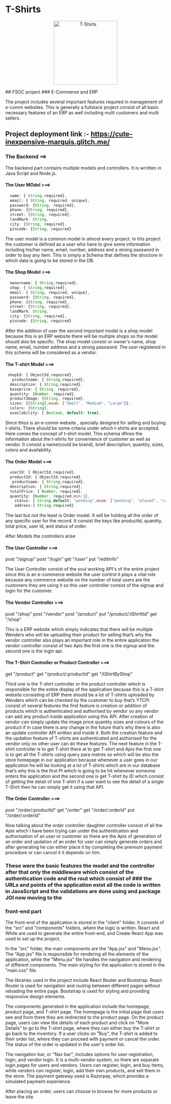 # T-Shirts
<p align="center">
  <a href="http://nestjs.com/" target="blank"><img src="https://cdn.shopify.com/s/files/1/0090/9236/6436/articles/Best_Shopify_T-shirt_Stores_For_Your_Inspiration_in_2021.png?v=1621964186" width="200" alt="T-Shirts" /></a>
</p>
## FSOC project
### E-Commerse and ERP

The project includes several important features required in management of e-comm websites.
This is generally a fullstack project consist of all basic necessary features of an ERP as well including multi customers and multi sellers.

##   Project deployment link :- https://cute-inexpensive-marquis.glitch.me/

### The Backend ==> 

The backend part contains multiple models and controllers. It is wrritten in Java Script and Node js.

#### The User MOdel ===>

```javascript
  name: { String,required},
  email: { String, required, unique},
  password: {String, required},
  phone: {String, required},
  street: {String, required},
  landMark: String,
  city: {String, required},
  pincode: {String, required}
```

  
The user model is a common model in almost every project. In this project the customer is defined as a user who have to give some information including his/her name, email, number, address and a strong password in order to buy any item. This is simply a Schema that defines the structure in which data is going to be stored in the DB.

#### The Shop Model ===>
```javascript
  ownername: { String,required},
  shop: { String,required},
  email: { String, required, unique},
  password: {String, required},
  phone: {String, required},
  street: {String, required},
  landMark: String,
  city: {String, required},
  pincode: {String, required}
  ```
  
After the addition of user the second important model is a shop model because this is an ERP website there will be multiple shops so the model should also be specific. The shop model consist or owner's name, shop name, email, number address and a strong password. The user registered in this schema will be considered as a vendor.

#### The T-shirt Model ===>
```javascript
 shopId: { ObjectId,required},
   productname: { String,required},
  description: { String,required},
  baseprice: { String, required},
  quantity: {Number, required},
  productImage: {String, required},
  sizes: {[String],enum: ["Small", "Medium", "Large"]},
  colors: [String],
  availability: { Boolean, default: true},
  ```
  
Since thios is an e-comm website , specially designed for selling and buying t-shirts. There should be some criteria under which t-shirts are accepted. Here comes the concept of t-shirt model. This schema dfines the information about the t-shirts for convenience of customer as well as vendor. It consist a name(could be brand), brief description, quantity, sizes, colors and availability.

#### The Order Model ===>
```javascript
  userId: { ObjectId,required},
  productId: { ObjectId,required},
   productname: { String,required},
  description: { String,required},
  totalPrice: { Number, required},
  quantity: {Number, required,min:1},
    status: { String,default: "pending",enum: ["pending", "placed", "cancled"] },
    address:{ String,required}
  ```
  
The last but not the least is Order model. It will be holding all the order of any specific user for the record. It consist the keys like productId, quantity, total price, user Id, and status of order.

After Models the controllers arise

#### The User Controller ===>
post "/signup"
post "/login"
get "/user"
put "/editInfo"

The User Controller consist of the soul working API's of the entire project since this is an e-commerce website the user control it plays a vital role because any commerce website on the number of total users are the customers they are using it so this user controller consist of the signup and login for the customer.

#### The Vendor Controller ===>
post "/shop"
post "/vendor"
post "/product"
put "/product/:tShirttId"
get "/shop"

This is a ERP website which simply indicates that there will be multiple Wenders who will be uploading their product for selling that’s why the vendor controller also plays an important role in the entire application the vendor controller consist of two Apis the first one is the signup and the second one is the login api.

#### The T-Shirt Controller or Product Controller ===>
get "/product"
get "/product/:productId"
get "/tShirtByShop"

Third one is the T-shirt controller or the product controller which is responsible for the entire display of the application because this is a T-shirt website consisting of ERP there should be a lot of T-shirts uploaded by Wenders which can be checked by the customer to buy that’s YTCPI consist of several features the first feature is creation or addition of products which is authenticated and authorised by vendor so any vendor can add any product inside application using this API.
After creation of vendor can simply update the image price quantity sizes and colours of the product if in case there is any change in the future that’s why there is also an update controller API written and inside it.
Both the creation feature and the updation feature of T-shirts are authenticated and authorised for the vendor only no other user can do these features.
The next feature in the T-shirt controller is to get T-shirt there at to get T-shirt and Apis the first one is to get all the T-shirts using query para metres so which will be also the store homepage in our application because whenever a user goes in our application he will be looking at a lot of T-shirts which are in our database that’s why this is the first PI which is going to be hit whenever someone enters the application and the second one is get T-shirt by ID which consist of getting the detail of one T-shirt if a user want to see the detail of a single T-Shirt then he can simply get it using that API.

#### The Order Controller ===>
post "/order/:productId"
get "/order"
get "/order/:orderId"
put "/order/:orderId"
  
Now talking about the order controller daughter controller consist of all the Apis which I have been trying can under the authentication and authorisation of an user or customer so there are the Apis of generation of an order and updation of an order for user can simply generate orders and after generating he can either place it by completing the premium payment procedure or can cancel it it depends on him.

### These were the basic features the model and the controller after that only the middleware which consist of the authentication code and the rout which consist of ### the URLs and points of the application exist all the code is written in JavaScript and the validations are done using and package JOI now moving to the
### front-end part

The front-end of the application is stored in the "client" folder. It consists of the "src" and "components" folders, where the logic is written. React and White are used to generate the entire front-end, and Create React App was used to set up the project.

In the "src" folder, the main components are the "App.jsx" and "Menu.jsx". The "App.jsx" file is responsible for rendering all the elements of the application, while the "Menu.jsx" file handles the navigation and rendering of different components. The main styling for the application is stored in the "main.css" file.

The libraries used in the project include React Router and Bootstrap. React Router is used for navigation and routing between different pages without reloading the entire page. Bootstrap is used for styling and providing responsive design elements.

The components generated in the application include the homepage, product page, and T-shirt page. The homepage is the initial page that users see and from there they are redirected to the product page. On the product page, users can view the details of each product and click on "More Details" to go to the T-shirt page, where they can either buy the T-shirt or go back to the inventory. If a user clicks on "Buy", the T-shirt is added to their order list, where they can proceed with payment or cancel the order. The status of the order is updated in the user's order list.

The navigation bar, or "Nav bar", includes options for user registration, login, and vendor login. It is a multi-vendor system, so there are separate login pages for users and vendors. Users can register, login, and buy items, while vendors can register, login, add their own products, and sell them in the store. The payment gateway used is Razorpay, which provides a simulated payment experience.

After placing an order, users can choose to browse for more products or leave the site.
